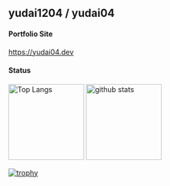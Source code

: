 ## yudai1204 / yudai04
#### Portfolio Site
https://yudai04.dev

#### Status

<!-- 
![GitHub Stats Card](https://github-readme-stats.vercel.app/api?username=yudai1204)
![GitHub Extra Pins](https://github-readme-stats.vercel.app/api/pin/?username=yudai1204&repo=ScombZ-Utilities)
![Top Languages Card](https://github-readme-stats.vercel.app/api/top-langs/?username=yudai1204)
-->

<p align="left"> 
  <img alt="Top Langs" height="150px" src="https://github-readme-stats.vercel.app/api/top-langs/?username=yudai1204&layout=compact&count_private=true&show_icons=true" />
  <img alt="github stats" height="150px" src="https://github-readme-stats.vercel.app/api?username=yudai1204&count_private=true&show_icons=true&show_icons=true" />
</p>

[![trophy](https://github-profile-trophy.vercel.app/?username=yudai1204&column=8)](https://github.com/ryo-ma/github-profile-trophy)

